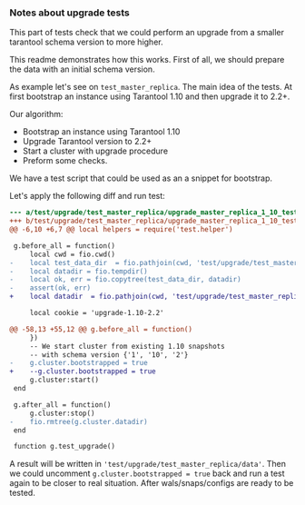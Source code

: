 ### Notes about upgrade tests

This part of tests check that we could perform an upgrade
from a smaller tarantool schema version to more higher.

This readme demonstrates how this works.
First of all, we should prepare the data with an
initial schema version.

As example let's see on `test_master_replica`.
The main idea of the tests. At first bootstrap an
instance using Tarantool 1.10 and then upgrade it to
2.2+.

Our algorithm:
  * Bootstrap an instance using Tarantool 1.10
  * Upgrade Tarantool version to 2.2+
  * Start a cluster with upgrade procedure
  * Preform some checks.


We have a test script that could be used as an
a snippet for bootstrap.

Let's apply the following diff and run test:
```diff
--- a/test/upgrade/test_master_replica/upgrade_master_replica_1_10_test.lua
+++ b/test/upgrade/test_master_replica/upgrade_master_replica_1_10_test.lua
@@ -6,10 +6,7 @@ local helpers = require('test.helper')

 g.before_all = function()
     local cwd = fio.cwd()
-    local test_data_dir  = fio.pathjoin(cwd, 'test/upgrade/test_master_replica/data')
-    local datadir = fio.tempdir()
-    local ok, err = fio.copytree(test_data_dir, datadir)
-    assert(ok, err)
+    local datadir  = fio.pathjoin(cwd, 'test/upgrade/test_master_replica/data')

     local cookie = 'upgrade-1.10-2.2'

@@ -58,13 +55,12 @@ g.before_all = function()
     })
     -- We start cluster from existing 1.10 snapshots
     -- with schema version {'1', '10', '2'}
-    g.cluster.bootstrapped = true
+    --g.cluster.bootstrapped = true
     g.cluster:start()
 end

 g.after_all = function()
     g.cluster:stop()
-    fio.rmtree(g.cluster.datadir)
 end

 function g.test_upgrade()
```

A result will be written in `'test/upgrade/test_master_replica/data'`.
Then we could uncomment `g.cluster.bootstrapped = true` back and run
a test again to be closer to real situation.
After wals/snaps/configs are ready to be tested.
